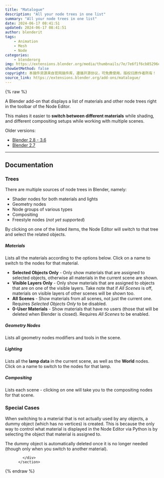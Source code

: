 ```yaml
---
title: "Matalogue"
description: "All your node trees in one list"
summary: "All your node trees in one list"
date: 2024-06-17 08:41:51
updated: 2024-06-17 08:41:51
author: blenderit
tags: 
    - Animation
    - Mesh
    - Node
categories:
    - blenderorg
img: https://extensions.blender.org/media/thumbnails/7e/7e6f1f6cb85296ed5947ed12ed108bf743caee33526bfb3ab3bb93a881644802_640x360.webp
showGetMethod: false
copyright: 本插件资源来自官网插件库，遵循开源协议，可免费使用，版权归原作者所有！
source_link: https://extensions.blender.org/add-ons/matalogue/
---
```


{% raw %}
<section id="about" class="mt-3">
            <div class="box style-rich-text">
              <p>A Blender add-on that displays a list of materials and other node trees right in the toolbar of the Node Editor.</p>
<p>This makes it easier to <strong>switch between different materials</strong> while shading, and different compositing setups while working with multiple scenes.</p>
<p>Older versions:</p>
<ul>
<li><a rel="nofollow noopener noreferrer external" target="_blank" href="https://raw.githubusercontent.com/gregzaal/Matalogue/4045065/matalogue.py">Blender 2.8 - 3.6</a></li>
<li><a rel="nofollow noopener noreferrer external" target="_blank" href="https://raw.githubusercontent.com/gregzaal/Matalogue/e9aaa80e/matalogue.py">Blender 2.7</a></li>
</ul>
<hr>
<h2>Documentation</h2>
<h3>Trees</h3>
<p>There are multiple sources of node trees in Blender, namely:</p>
<ul>
<li>Shader nodes for both materials and lights</li>
<li>Geometry nodes</li>
<li>Node groups of various types</li>
<li>Compositing</li>
<li>Freestyle nodes (<em>not yet supported</em>)</li>
</ul>
<p>By clicking on one of the listed items, the Node Editor will switch to that tree and select the related objects.</p>
<h5>Materials</h5>
<p>Lists all the materials according to the options below. Click on a name to switch to the nodes for that material.</p>
<ul>
<li><strong>Selected Objects Only</strong> - Only show materials that are assigned to selected objects, otherwise all materials in the current scene are shown.</li>
<li><strong>Visible Layers Only</strong> - Only show materials that are assigned to objects that are on one of the visible layers. Take note that if <em>All Scenes</em> is off, materials on visible layers of other scenes will be shown too.</li>
<li><strong>All Scenes</strong> - Show materials from all scenes, not just the current one. Requires <em>Selected Objects Only</em> to be disabled.</li>
<li><strong>0-User Materials</strong> - Show materials that have no users (those that will be deleted when Blender is closed). Requires <em>All Scenes</em> to be enabled.</li>
</ul>
<h5>Geometry Nodes</h5>
<p>Lists all geometry nodes modifiers and tools in the scene.</p>
<h5>Lighting</h5>
<p>Lists all the <strong>lamp data</strong> in the current scene, as well as the <strong>World</strong> nodes. Click on a name to switch to the nodes for that lamp.</p>
<h5>Compositing</h5>
<p>Lists each scene - clicking on one will take you to the compositing nodes for that scene.</p>
<h3>Special Cases</h3>
<p>When switching to a material that is not actually used by any objects, a dummy object (which has no vertices) is created. This is because the only way to control what material is displayed in the Node Editor via Python is by selecting the object that material is assigned to.</p>
<p>The dummy object is automatically deleted once it is no longer needed (though only when you switch to another material).</p>

            </div>
          </section>
<div style="display: none">blenderorg</div>
{% endraw %}
